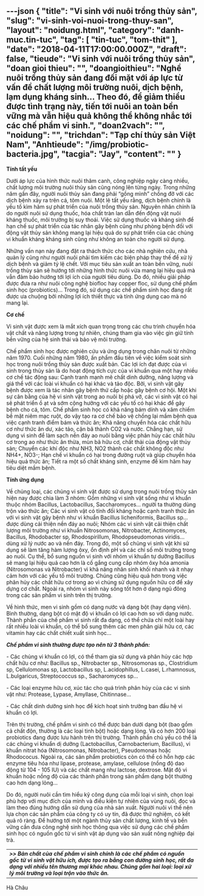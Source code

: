 ---json
{
    "title": "Vi sinh với nuôi trồng thủy sản",
    "slug": "vi-sinh-voi-nuoi-trong-thuy-san",
    "layout": "noidung.html",
    "category": "danh-muc.tin-tuc",
    "tag": [
        "tin-tuc",
        "tom-thit"
    ],
    "date": "2018-04-11T17:00:00.000Z",
    "draft": false,
    "tieude": "Vi sinh với nuôi trồng thủy sản",
    "doan gioi thieu": "",
    "doangioithieu": "Nghề nuôi trồng thủy sản đang đối mặt với áp lực từ vấn đề chất lượng môi trường nuôi, dịch bệnh, lạm dụng kháng sinh… Theo đó, để giảm thiểu được tình trạng này, tiến tới nuôi an toàn bền vững mà vẫn hiệu quả không thể không nhắc tới các chế phẩm vi sinh.",
    "doan2vach": "",
    "noidung": "",
    "trichdan": "Tạp chí thủy sản Việt Nam",
    "Anhtieude": "/img/probiotic-bacteria.jpg",
    "tacgia": "Jay",
    "__content__": ""
}
---
<p><span style="font-size:14px"><strong>T&iacute;nh tất yếu</strong></span></p>

<p><span style="font-size:14px">Dưới &aacute;p lực của h&igrave;nh thức nu&ocirc;i th&acirc;m canh, c&ocirc;ng nghiệp ng&agrave;y c&agrave;ng nhiều, chất lượng m&ocirc;i trường nu&ocirc;i thủy sản cũng n&oacute;ng l&ecirc;n từng ng&agrave;y. Trong những năm gần đ&acirc;y, người nu&ocirc;i thủy sản đang phải &ldquo;gồng m&igrave;nh&rdquo; chống đỡ với c&aacute;c dịch bệnh xảy ra tr&ecirc;n c&aacute;, t&ocirc;m nu&ocirc;i. Một lẽ tất yếu rằng, dịch bệnh ch&iacute;nh l&agrave; yếu tố k&igrave;m h&atilde;m sự ph&aacute;t triển của nu&ocirc;i trồng thủy sản. Nguy&ecirc;n nh&acirc;n ch&iacute;nh l&agrave; do người nu&ocirc;i sử dụng thuốc, h&oacute;a chất tr&agrave;n lan dẫn đến động vật nu&ocirc;i kh&aacute;ng thuốc, m&ocirc;i trường bị suy tho&aacute;i. Việc sử dụng thuốc v&agrave; kh&aacute;ng sinh để hạn chế sự ph&aacute;t triển của t&aacute;c nh&acirc;n g&acirc;y bệnh cũng như ph&ograve;ng bệnh đối với động vật thủy sản kh&ocirc;ng mang lại hiệu quả do sự ph&aacute;t triển của c&aacute;c chủng vi khuẩn kh&aacute;ng kh&aacute;ng sinh cũng như kh&ocirc;ng an to&agrave;n cho người sử dụng.</span></p>

<p><span style="font-size:14px">Những vấn nạn n&agrave;y đang đặt ra th&aacute;ch thức cho c&aacute;c nh&agrave; nghi&ecirc;n cứu, nh&agrave; quản l&yacute; cũng như người nu&ocirc;i phải t&igrave;m kiếm c&aacute;c biện ph&aacute;p thay thế để xử l&yacute; dịch bệnh v&agrave; giảm tỷ lệ chết. Với mục ti&ecirc;u sản xuất an to&agrave;n bền vững, nu&ocirc;i trồng thủy sản sẽ hướng tới những h&igrave;nh thức nu&ocirc;i vừa mang lại hiệu quả m&agrave; vẫn đảm bảo hướng tới lợi &iacute;ch của người ti&ecirc;u d&ugrave;ng. Do đ&oacute;, nhiều giải ph&aacute;p được đưa ra như nu&ocirc;i c&ocirc;ng nghệ biofloc hay copper floc, sử dụng chế phẩm sinh học (probiotics)... Trong đ&oacute;, sử dụng c&aacute;c chế phẩm sinh học đang rất được ưa chuộng bởi những lợi &iacute;ch thiết thực v&agrave; t&iacute;nh ứng dụng cao m&agrave; n&oacute; mang lại.</span></p>

<p><span style="font-size:14px"><strong>Cơ chế</strong></span></p>

<p><span style="font-size:14px">Vi sinh vật được xem l&agrave; mắt x&iacute;ch quan trọng trong c&aacute;c chu tr&igrave;nh chuyển h&oacute;a vật chất v&agrave; năng lượng trong tự nhi&ecirc;n, ch&uacute;ng tham gia v&agrave;o việc g&igrave;n giữ t&iacute;nh bền vững của hệ sinh th&aacute;i v&agrave; bảo vệ m&ocirc;i trường.</span></p>

<p><span style="font-size:14px">Chế phẩm sinh học được nghi&ecirc;n cứu v&agrave; ứng dụng trong chăn nu&ocirc;i từ những năm 1970. Cuối những năm 1980, ấn phẩm đầu ti&ecirc;n về việc kiểm so&aacute;t sinh học trong nu&ocirc;i trồng thủy sản được xuất bản. C&aacute;c lợi &iacute;ch đạt được của vi sinh trong thủy sản l&agrave; do hoạt động t&iacute;ch cực của vi khuẩn qua một hay nhiều cơ chế t&aacute;c động sau: Cạnh tranh mạnh mẽ chất dinh dưỡng, năng lượng v&agrave; gi&aacute; thể với c&aacute;c lo&agrave;i vi khuẩn c&oacute; hại kh&aacute;c v&agrave; tảo độc. Bởi, vi sinh vật g&acirc;y bệnh được xem l&agrave; t&aacute;c nh&acirc;n g&acirc;y bệnh thứ cấp hoặc g&acirc;y bệnh cơ hội. Một khi sự c&acirc;n bằng của hệ vi sinh vật trong ao nu&ocirc;i bị ph&aacute; vỡ, c&aacute;c vi sinh vật c&oacute; hại sẽ ph&aacute;t triển ồ ạt v&agrave; sớm cộng hưởng với c&aacute;c yếu tố c&oacute; hại kh&aacute;c để g&acirc;y bệnh cho c&aacute;, t&ocirc;m. Chế phẩm sinh học c&oacute; khả năng b&aacute;m d&iacute;nh v&agrave; x&acirc;m chiếm bề mặt ni&ecirc;m mạc ruột, do vậy tạo ra cơ chế bảo vệ chống lại mầm bệnh qua việc cạnh tranh điểm b&aacute;m v&agrave; thức ăn; Khả năng chuyển h&oacute;a c&aacute;c chất hữu cơ như thức ăn dư, x&aacute;c tảo, cặn b&atilde; th&agrave;nh CO2 v&agrave; nước. Chẳng hạn, sử&nbsp; dụng vi sinh để l&agrave;m sạch nền đ&aacute;y ao nu&ocirc;i bằng việc ph&acirc;n hủy c&aacute;c chất hữu cơ trong ao như thức ăn thừa, m&ugrave;n b&atilde; hữu cơ, chất thải của động vật thủy sản; Chuyển c&aacute;c kh&iacute; độc như NH3, NO2 th&agrave;nh c&aacute;c chất kh&ocirc;ng độc như NH4+, NO3-; Hạn chế vi khuẩn c&oacute; hại trong đường ruột v&agrave; gi&uacute;p chuyển h&oacute;a hiệu quả thức ăn; Tiết ra một số chất kh&aacute;ng sinh, enzyme để k&igrave;m h&atilde;m hay ti&ecirc;u diệt mầm bệnh.&nbsp;</span></p>

<p><span style="font-size:14px"><strong>T&iacute;nh ứng dụng</strong></span></p>

<p><span style="font-size:14px">Về chủng loại, c&aacute;c chủng vi sinh vật được sử dụng trong nu&ocirc;i trồng thủy sản hiện nay được chia l&agrave;m 3 nh&oacute;m: Gồm những vi sinh vật sống như vi khuẩn thuộc nh&oacute;m Bacillus, Lactobacillus, Saccharomyces... người ta thường d&ugrave;ng trộn v&agrave;o thức ăn; C&aacute;c vi sinh vật c&oacute; t&iacute;nh đối kh&aacute;ng hoặc cạnh tranh thức ăn với vi sinh vật g&acirc;y bệnh như vi khuẩn Bacillus licheniformis, Bacillus sp... được d&ugrave;ng cải thiện nền đ&aacute;y ao nu&ocirc;i; Nh&oacute;m c&aacute;c vi sinh vật cải thiện chất lượng m&ocirc;i trường như vi khuẩn Nitrosomonas, Nitrobacter, Actinomyces, Bacillus, Rhodobacter sp, Rhodospirillum, Rhodopseudomonas viridis... d&ugrave;ng xử l&yacute; nước ao v&agrave; nền đ&aacute;y. Trong đ&oacute;, một số chủng vi sinh vật khi sử dụng sẽ l&agrave;m tăng h&agrave;m lượng &ocirc;xy, ổn định pH v&agrave; c&aacute;c chỉ số m&ocirc;i trường trong ao nu&ocirc;i. Cụ thể, bổ sung nguồn vi sinh với nh&oacute;m vi khuẩn tự dưỡng Bacillus sẽ mang lại hiệu quả cao hơn l&agrave; cố gắng cung cấp nh&oacute;m &ocirc;xy h&oacute;a amonia (Nitrosomonas v&agrave; Nitrobacter) v&igrave; khả năng nh&acirc;n sinh khối nhanh v&agrave; &iacute;t nhạy cảm hơn với c&aacute;c yếu tố m&ocirc;i trường. Ch&uacute;ng cũng hiệu quả hơn trong việc ph&acirc;n hủy c&aacute;c chất hữu cơ trong ao v&igrave; ch&uacute;ng sử dụng nguồn hữu cơ để x&acirc;y dựng cơ chất. Ngo&agrave;i ra, nh&oacute;m vi sinh n&agrave;y sống tốt hơn ở dạng ngủ đ&ocirc;ng trong c&aacute;c sản phẩm vi sinh tr&ecirc;n thị trường.</span></p>

<p><span style="font-size:14px">Về h&igrave;nh thức, men vi sinh gồm c&oacute; dạng nước v&agrave; dạng bột (hay dạng vi&ecirc;n). B&igrave;nh thường, dạng bột c&oacute; mật độ vi khuẩn c&oacute; lợi cao hơn so với dạng nước. Th&agrave;nh phần của chế phẩm vi sinh rất đa dạng, c&oacute; thể chứa chỉ một lo&agrave;i hay rất nhiều lo&agrave;i vi khuẩn, c&oacute; thể bổ sung th&ecirc;m c&aacute;c men ph&acirc;n giải hữu cơ, c&aacute;c vitamin hay c&aacute;c chất chiết xuất sinh học&hellip;</span></p>

<p><span style="font-size:14px"><strong><em>Chế phẩm vi sinh thường được tạo n&ecirc;n từ 3 th&agrave;nh phần:</em></strong></span></p>

<p><span style="font-size:14px">- C&aacute;c chủng vi khuẩn c&oacute; lợi, c&oacute; thể tham gia sử dụng v&agrave; ph&acirc;n hủy c&aacute;c hợp chất hữu cơ như: Bacillus sp., Nitrobacter sp., Nitrosomonas sp., Clostridium sp, Cellulomonas sp, Lactobacillus sp, L.acidophillus, L.casei, L.rhamnosus, L.bulgaricus, Streptococcus sp., Sacharomyces sp&hellip;</span></p>

<p><span style="font-size:14px">- C&aacute;c loại enzyme hữu cơ, x&uacute;c t&aacute;c cho qu&aacute; tr&igrave;nh ph&acirc;n hủy của c&aacute;c vi sinh vật như: Protease, Lypase, Amyllase, Chitinnase&hellip;</span></p>

<p><span style="font-size:14px">- C&aacute;c chất dinh dưỡng sinh học để k&iacute;ch hoạt sinh trưởng ban đầu hệ vi khuẩn c&oacute; lợi.</span></p>

<p><span style="font-size:14px">Tr&ecirc;n thị trường, chế phẩm vi sinh c&oacute; thể được b&aacute;n dưới dạng bột (bao gồm cả chất độn, thường l&agrave; c&aacute;c loại tinh bột) hoặc dạng lỏng. V&agrave; c&oacute; hơn 200 loại probiotics đang được lưu h&agrave;nh tr&ecirc;n thị trường. Th&agrave;nh phần chủ yếu c&oacute; thể l&agrave; c&aacute;c chủng vi khuẩn dị dưỡng (Lactobacillus, Carnobacterium, Bacillus), vi khuẩn nitrat h&oacute;a (Nitrosomonas, Nitrobacter), Pseudomonas hoặc Rhodococus. Ngo&agrave;i ra, c&aacute;c sản phẩm probiotics c&ograve;n c&oacute; thể c&oacute; hỗn hợp c&aacute;c enzyme ti&ecirc;u h&oacute;a như lipase, protease, amylase, cellulose (nồng độ dao động từ 104 - 105 IU) v&agrave; c&aacute;c chất mang như lactose, dextrose. Mật độ vi khuẩn hoặc nồng độ của c&aacute;c th&agrave;nh phần trong sản phẩm dạng bột thường cao hơn dạng lỏng&hellip;</span></p>

<p><span style="font-size:14px">Do đ&oacute;, người nu&ocirc;i cần t&igrave;m hiểu kỹ c&ocirc;ng dụng của mỗi loại vi sinh, chọn loại ph&ugrave; hợp với mục đ&iacute;ch của m&igrave;nh v&agrave; điều kiện tự nhi&ecirc;n của v&ugrave;ng nu&ocirc;i, đọc v&agrave; l&agrave;m theo đ&uacute;ng hướng dẫn sử dụng của nh&agrave; sản xuất. Người nu&ocirc;i v&igrave; thế n&ecirc;n lựa chọn c&aacute;c sản phẩm của c&ocirc;ng ty c&oacute; uy t&iacute;n, đ&atilde; được thử nghiệm, c&oacute; kết quả r&otilde; r&agrave;ng. Để hướng tới một ng&agrave;nh thủy sản chất lượng, kinh tế v&agrave; bền vững cần đưa c&ocirc;ng nghệ sinh học th&ocirc;ng qua việc sử dụng c&aacute;c chế phẩm sinh học c&oacute; nguồn gốc từ vi sinh vật &aacute;p dụng v&agrave;o sản xuất n&ocirc;ng nghiệp đại tr&agrave;.</span></p>

<table>
	<tbody>
		<tr>
			<td><span style="font-size:14px"><strong><em>&gt;&gt; Bản chất của chế phẩm vi sinh ch&iacute;nh l&agrave; c&aacute;c chế phẩm c&oacute; nguồn gốc từ vi sinh vật hữu &iacute;ch, được tạo ra bằng con đường sinh học, rất đa dạng với nhiều t&ecirc;n thương mại kh&aacute;c nhau. Ch&uacute;ng gồm hai loại: loại xử l&yacute; m&ocirc;i trường v&agrave; loại trộn v&agrave;o thức ăn.</em></strong></span></td>
		</tr>
	</tbody>
</table>

<p><span style="font-size:14px">H&agrave; Ch&acirc;u</span></p>
